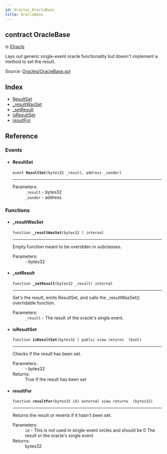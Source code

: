 ```yaml
---
id: Oracles_OracleBase
title: OracleBase
---
```


<div class="contract-doc"><div class="contract"><h2 class="contract-header"><span class="contract-kind">contract</span> OracleBase</h2><p class="base-contracts"><span>is</span> <a href="Oracles_IOracle.html">IOracle</a></p><p class="description">Lays out generic single-event oracle functionality but doesn&#x27;t implement a method to set the result.</p><div class="source">Source: <a href="https://github.com/levelkdev/tidbit/blob/v0.1.0/contracts/Oracles/OracleBase.sol" target="_blank">Oracles/OracleBase.sol</a></div></div><div class="index"><h2>Index</h2><ul><li><a href="Oracles_OracleBase.html#ResultSet">ResultSet</a></li><li><a href="Oracles_OracleBase.html#_resultWasSet">_resultWasSet</a></li><li><a href="Oracles_OracleBase.html#_setResult">_setResult</a></li><li><a href="Oracles_OracleBase.html#isResultSet">isResultSet</a></li><li><a href="Oracles_OracleBase.html#resultFor">resultFor</a></li></ul></div><div class="reference"><h2>Reference</h2><div class="events"><h3>Events</h3><ul><li><div class="item event"><span id="ResultSet" class="anchor-marker"></span><h4 class="name">ResultSet</h4><div class="body"><code class="signature">event <strong>ResultSet</strong><span>(bytes32 _result, address _sender) </span></code><hr/><dl><dt><span class="label-parameters">Parameters:</span></dt><dd><div><code>_result</code> - bytes32</div><div><code>_sender</code> - address</div></dd></dl></div></div></li></ul></div><div class="functions"><h3>Functions</h3><ul><li><div class="item function"><span id="_resultWasSet" class="anchor-marker"></span><h4 class="name">_resultWasSet</h4><div class="body"><code class="signature">function <strong>_resultWasSet</strong><span>(bytes32 ) </span><span>internal </span></code><hr/><div class="description"><p>Empty function meant to be overidden in subclasses.</p></div><dl><dt><span class="label-parameters">Parameters:</span></dt><dd><div><code></code> - bytes32</div></dd></dl></div></div></li><li><div class="item function"><span id="_setResult" class="anchor-marker"></span><h4 class="name">_setResult</h4><div class="body"><code class="signature">function <strong>_setResult</strong><span>(bytes32 _result) </span><span>internal </span></code><hr/><div class="description"><p>Set&#x27;s the result, emits ResultSet, and calls the _resultWasSet() overridable function.</p></div><dl><dt><span class="label-parameters">Parameters:</span></dt><dd><div><code>_result</code> - The result of the oracle&#x27;s single event.</div></dd></dl></div></div></li><li><div class="item function"><span id="isResultSet" class="anchor-marker"></span><h4 class="name">isResultSet</h4><div class="body"><code class="signature">function <strong>isResultSet</strong><span>(bytes32 ) </span><span>public </span><span>view </span><span>returns  (bool) </span></code><hr/><div class="description"><p>Checks if the result has been set.</p></div><dl><dt><span class="label-parameters">Parameters:</span></dt><dd><div><code></code> - bytes32</div></dd><dt><span class="label-return">Returns:</span></dt><dd>True if the result has been set</dd></dl></div></div></li><li><div class="item function"><span id="resultFor" class="anchor-marker"></span><h4 class="name">resultFor</h4><div class="body"><code class="signature">function <strong>resultFor</strong><span>(bytes32 id) </span><span>external </span><span>view </span><span>returns  (bytes32) </span></code><hr/><div class="description"><p>Returns the result or reverts if it hasn&#x27;t been set.</p></div><dl><dt><span class="label-parameters">Parameters:</span></dt><dd><div><code>id</code> - This is not used in single-event orcles and should be 0 The result or the oracle&#x27;s single event</div></dd><dt><span class="label-return">Returns:</span></dt><dd>bytes32</dd></dl></div></div></li></ul></div></div></div>
